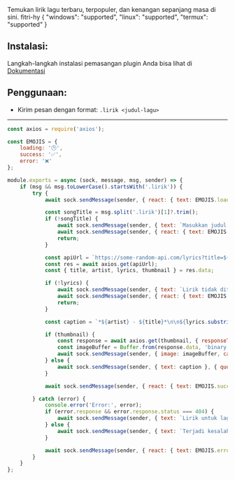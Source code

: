 <title>Lirik Lagu</title>
<desc>Temukan lirik lagu terbaru, terpopuler, dan kenangan sepanjang masa di sini.</desc>
<github>fitri-hy</github>
<support>
  {
    "windows": "supported",
    "linux": "supported",
    "termux": "supported"
  }
</support>

## Instalasi:
Langkah-langkah instalasi pemasangan plugin Anda bisa lihat di [Dokumentasi](/docs#Plugin)

## Penggunaan:
- Kirim pesan dengan format: `.lirik <judul-lagu>`

---

```js
const axios = require('axios');

const EMOJIS = {
    loading: '🕒',
    success: '✅',
    error: '❌'
};

module.exports = async (sock, message, msg, sender) => {
    if (msg && msg.toLowerCase().startsWith('.lirik')) {
        try {
            await sock.sendMessage(sender, { react: { text: EMOJIS.loading, key: message.key } });

            const songTitle = msg.split('.lirik')[1]?.trim();
            if (!songTitle) {
                await sock.sendMessage(sender, { text: `Masukkan judul lagunya.` }, { quoted: message });
                await sock.sendMessage(sender, { react: { text: EMOJIS.error, key: message.key } });
                return;
            }

            const apiUrl = `https://some-random-api.com/lyrics?title=${encodeURIComponent(songTitle)}`;
            const res = await axios.get(apiUrl);
            const { title, artist, lyrics, thumbnail } = res.data;

            if (!lyrics) {
                await sock.sendMessage(sender, { text: `Lirik tidak ditemukan.` }, { quoted: message });
                await sock.sendMessage(sender, { react: { text: EMOJIS.error, key: message.key } });
                return;
            }

            const caption = `*${artist} - ${title}*\n\n${lyrics.substring(0, 2000)}${lyrics.length > 2000 ? '...' : ''}`;

            if (thumbnail) {
                const response = await axios.get(thumbnail, { responseType: 'arraybuffer' });
                const imageBuffer = Buffer.from(response.data, 'binary');
                await sock.sendMessage(sender, { image: imageBuffer, caption: caption }, { quoted: message });
            } else {
                await sock.sendMessage(sender, { text: caption }, { quoted: message });
            }

            await sock.sendMessage(sender, { react: { text: EMOJIS.success, key: message.key } });

        } catch (error) {
            console.error('Error:', error);
            if (error.response && error.response.status === 404) {
                await sock.sendMessage(sender, { text: `Lirik untuk lagu tersebut tidak ditemukan.` }, { quoted: message });
            } else {
                await sock.sendMessage(sender, { text: `Terjadi kesalahan saat mengambil lirik.` }, { quoted: message });
            }

            await sock.sendMessage(sender, { react: { text: EMOJIS.error, key: message.key } });
        }
    }
};
```